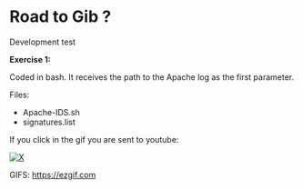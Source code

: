 # Road to Gib ?
Development test



<b>Exercise 1:</b>

Coded in bash. It receives the path to the Apache log as the first parameter.

Files:
  - Apache-IDS.sh
  - signatures.list
 

If you click in the gif you are sent to youtube:

[![X](https://im4.ezgif.com/tmp/ezgif-4-9bce24ef25.gif)](https://www.youtube.com/watch?v=hxArxdov6m8)





GIFS:
https://ezgif.com
